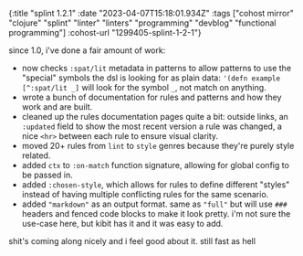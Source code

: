 {:title "splint 1.2.1"
 :date "2023-04-07T15:18:01.934Z"
 :tags ["cohost mirror" "clojure" "splint" "linter" "linters" "programming" "devblog" "functional programming"]
 :cohost-url "1299405-splint-1-2-1"}

since 1.0, i've done a fair amount of work:

* now checks `:spat/lit` metadata in patterns to allow patterns to use the "special" symbols the dsl is looking for as plain data: `'(defn example [^:spat/lit _]` will look for the symbol `_`, not match on anything.
* wrote a bunch of documentation for rules and patterns and how they work and are built.
* cleaned up the rules documentation pages quite a bit: outside links, an `:updated` field to show the most recent version a rule was changed, a nice `<hr>` between each rule to ensure visual clarity.
* moved 20+ rules from `lint` to `style` genres because they're purely style related.
* added `ctx` to `:on-match` function signature, allowing for global config to be passed in.
* added `:chosen-style`, which allows for rules to define different "styles" instead of having multiple conflicting rules for the same scenario.
* added `"markdown"` as an output format. same as `"full"` but will use `###` headers and fenced code blocks to make it look pretty. i'm not sure the use-case here, but kibit has it and it was easy to add.

shit's coming along nicely and i feel good about it. still fast as hell
